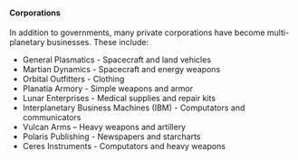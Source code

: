 #### Corporations
In addition to governments, many private corporations have become multi-planetary businesses. These include:
- General Plasmatics - Spacecraft and land vehicles
- Martian Dynamics - Spacecraft and energy weapons
- Orbital Outfitters - Clothing
- Planatia Armory - Simple weapons and armor
- Lunar Enterprises - Medical supplies and repair kits
- Interplanetary Business Machines (IBM) - Computators and communicators
- Vulcan Arms – Heavy weapons and artillery
- Polaris Publishing - Newspapers and starcharts
- Ceres Instruments - Computators and heavy weapons
